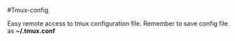 #Tmux-config

Easy remote access to tmux configuration file.
Remember to save config file as **~/.tmux.conf**
